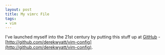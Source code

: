 ```yaml
---
layout: post
title: My vimrc File
tags:
- vim
---
```

I've launched myself into the 21st century by putting this stuff up at [GitHub](http://github.com) - [http://github.com/derekwyatt/vim-config](http://github.com/derekwyatt/vim-config).
